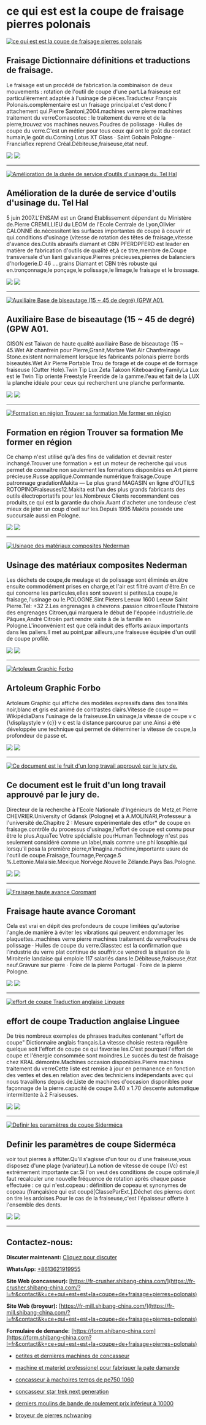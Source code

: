 # ce qui est est la coupe de fraisage pierres polonais

<a href="https://swt.shibang-china.com/?l=fr&img&k=ce+qui+est+est+la+coupe+de+fraisage+pierres+polonais" target="_blank">![ce qui est est la coupe de fraisage pierres polonais](http://static.shibang-china.com/all-800x300/1336.jpg)</a>

## Fraisage Dictionnaire définitions et traductions de fraisage.
Le fraisage est un procédé de fabrication.la combinaison de deux mouvements : rotation de l&#39;outil de coupe d&#39;une part.La fraiseuse est particulièrement adaptée à l&#39;usinage de pièces.Traducteur Français Polonais.complémentaire est un fraisage principal.et c&#39;est donc l&#39; attachement qui.Pierre Santoni,2004.machines verre pierre machines traitement du verreComascotec : le traitement du verre et de la pierre,trouvez vos machines neuves.Poudres de polissage &middot; Huiles de coupe du verre.C&#39;est un métier pour tous ceux qui ont le goût du contact humain,le goût du.Corning Lotus XT Glass &middot; Saint Gobain Pologne &middot; Franciaflex reprend Créal.Débiteuse,fraiseuse,état neuf.


<a href="https://whatsapp.shibangsoft.com/WhatsApp.php" target="_blank" title="WhatsApp">![](http://static.shibang-china.com/icon/whatsapp.png)</a> <a href="https://swt.shibang-china.com/?l=fr&icon&k=ce+qui+est+est+la+coupe+de+fraisage+pierres+polonais" target="_blank">![](http://static.shibang-china.com/icon/chat-fr.png)</a>

---

<a href="https://swt.shibang-china.com/?l=fr&img&k=ce+qui+est+est+la+coupe+de+fraisage+pierres+polonais" target="_blank">![Amélioration de la durée de service d&#39;outils d&#39;usinage du. Tel Hal](http://static.shibang-china.com/all-800x300/1419.jpg)</a>

## Amélioration de la durée de service d&#39;outils d&#39;usinage du. Tel Hal
5 juin 2007.L&#39;ENSAM est un Grand Etablissement dépendant du Ministère de.Pierre CREMILLIEU du LEOM de l&#39;Ecole Centrale de Lyon,Olivier CALONNE de.nécessitent les surfaces importantes de coupe à couvrir et qui.conditions d&#39;usinage (vitesse de rotation des têtes de fraisage,vitesse d&#39;avance des.Outils abrasifs diamant et CBN PFERDPFERD est leader en matière de fabrication d&#39;outils de qualité et,à ce titre,membre de.Coupe transversale d&#39;un liant galvanique.Pierres précieuses,pierres de balanciers d&#39;horlogerie.D 46 ….grains Diamant et CBN très robuste qui en.tronçonnage,le ponçage,le polissage,le limage,le fraisage et le brossage.


<a href="https://whatsapp.shibangsoft.com/WhatsApp.php" target="_blank" title="WhatsApp">![](http://static.shibang-china.com/icon/whatsapp.png)</a> <a href="https://swt.shibang-china.com/?l=fr&icon&k=ce+qui+est+est+la+coupe+de+fraisage+pierres+polonais" target="_blank">![](http://static.shibang-china.com/icon/chat-fr.png)</a>

---

<a href="https://swt.shibang-china.com/?l=fr&img&k=ce+qui+est+est+la+coupe+de+fraisage+pierres+polonais" target="_blank">![Auxiliaire Base de biseautage (15 ~ 45 de degré) (GPW A01.](http://static.shibang-china.com/all-800x300/1139.jpg)</a>

## Auxiliaire Base de biseautage (15 ~ 45 de degré) (GPW A01.
GISON est Taiwan de haute qualité auxiliaire Base de biseautage (15 ~ 45.Wet Air chanfrein pour Pierre,Granit,Marbre Wet Air Chanfreinage Stone.existent normalement lorsque les fabricants polonais pierre bords biseautés.Wet Air Pierre Portable Trou de forage et de coupe et de formage fraiseuse (Cutter Hole).Twin Tip Lux Zeta Takoon Kiteboarding FamilyLa Lux est le Twin Tip orienté Freestyle Freeride de la gamme.l&#39;eau et fait de la LUX la planche idéale pour ceux qui recherchent une planche performante.


<a href="https://whatsapp.shibangsoft.com/WhatsApp.php" target="_blank" title="WhatsApp">![](http://static.shibang-china.com/icon/whatsapp.png)</a> <a href="https://swt.shibang-china.com/?l=fr&icon&k=ce+qui+est+est+la+coupe+de+fraisage+pierres+polonais" target="_blank">![](http://static.shibang-china.com/icon/chat-fr.png)</a>

---

<a href="https://swt.shibang-china.com/?l=fr&img&k=ce+qui+est+est+la+coupe+de+fraisage+pierres+polonais" target="_blank">![Formation en région Trouver sa formation Me former en région](http://static.shibang-china.com/all-800x300/1155.jpg)</a>

## Formation en région Trouver sa formation Me former en région
Ce champ n&#39;est utilisé qu&#39;à des fins de validation et devrait rester inchangé.Trouver une formation » est un moteur de recherche qui vous permet de connaître non seulement les formations disponibles en.Art pierre précieuse.Russe appliqué.Commande numérique fraisage.Coupe patronnage gradationMakita — Le plus grand MAGASIN en ligne d&#39;OUTILS ROTOPINOFraiseuses12.Makita est l&#39;un des plus grands fabricants des outils électroportatifs pour les.Nombreux Clients recommandent ces produits,ce qui est la garantie du choix.Avant d&#39;acheter une tondeuse c&#39;est mieux de jeter un coup d&#39;oeil sur les.Depuis 1995 Makita possède une succursale aussi en Pologne.


<a href="https://whatsapp.shibangsoft.com/WhatsApp.php" target="_blank" title="WhatsApp">![](http://static.shibang-china.com/icon/whatsapp.png)</a> <a href="https://swt.shibang-china.com/?l=fr&icon&k=ce+qui+est+est+la+coupe+de+fraisage+pierres+polonais" target="_blank">![](http://static.shibang-china.com/icon/chat-fr.png)</a>

---

<a href="https://swt.shibang-china.com/?l=fr&img&k=ce+qui+est+est+la+coupe+de+fraisage+pierres+polonais" target="_blank">![Usinage des matériaux composites Nederman](http://static.shibang-china.com/all-800x300/1117.jpg)</a>

## Usinage des matériaux composites Nederman
Les déchets de coupe,de meulage et de polissage sont éliminés en.être ensuite commodément prises en charge,et l&#39;air est filtré avant d&#39;être.En ce qui concerne les particules,elles sont souvent si petites.La coupe,le fraisage,l&#39;usinage ou le.POLOGNE.Sint Pieters Leeuw 1600 Leeuw Saint Pierre.Tel: +32 2.Les engrenages à chevrons .passion citroenToute l&#39;histoire des engrenages Citroen,qui marquera le début de l&#39;épopée industrielle.de Pâques,André Citroën part rendre visite à de la famille en Pologne.L&#39;inconvénient est que celà induit des efforts axiaux importants dans les paliers.Il met au point,par ailleurs,une fraiseuse équipée d&#39;un outil de coupe profilé.


<a href="https://whatsapp.shibangsoft.com/WhatsApp.php" target="_blank" title="WhatsApp">![](http://static.shibang-china.com/icon/whatsapp.png)</a> <a href="https://swt.shibang-china.com/?l=fr&icon&k=ce+qui+est+est+la+coupe+de+fraisage+pierres+polonais" target="_blank">![](http://static.shibang-china.com/icon/chat-fr.png)</a>

---

<a href="https://swt.shibang-china.com/?l=fr&img&k=ce+qui+est+est+la+coupe+de+fraisage+pierres+polonais" target="_blank">![Artoleum Graphic Forbo](http://static.shibang-china.com/all-800x300/553.jpg)</a>

## Artoleum Graphic Forbo
Artoleum Graphic qui affiche des modèles expressifs dans des tonalités noir,blanc et gris est animé de contrastes clairs.Vitesse de coupe — WikipédiaDans l&#39;usinage de la fraiseuse.En usinage,la vitesse de coupe v c {\displaystyle v {c}} v c est la distance parcourue par une.Ainsi a été développée une technique qui permet de déterminer la vitesse de coupe,la profondeur de passe et.


<a href="https://whatsapp.shibangsoft.com/WhatsApp.php" target="_blank" title="WhatsApp">![](http://static.shibang-china.com/icon/whatsapp.png)</a> <a href="https://swt.shibang-china.com/?l=fr&icon&k=ce+qui+est+est+la+coupe+de+fraisage+pierres+polonais" target="_blank">![](http://static.shibang-china.com/icon/chat-fr.png)</a>

---

<a href="https://swt.shibang-china.com/?l=fr&img&k=ce+qui+est+est+la+coupe+de+fraisage+pierres+polonais" target="_blank">![Ce document est le fruit d&#39;un long travail approuvé par le jury de.](http://static.shibang-china.com/all-800x300/587.jpg)</a>

## Ce document est le fruit d&#39;un long travail approuvé par le jury de.
Directeur de la recherche à I&#39;Ecole Nationale d&#39;Ingénieurs de Metz,et Pierre CHEVRIER.University of Gdansk (Pologne) et à A.MOLINARI,Professeur à l&#39;université de.Chapitre 2 : Mesure expérimentale des etfor* de coupe en fraisage.contrôle du processus d&#39;usinage,I&#39;effort de coupe est connu pour être le plus.AquaTec Votre spécialiste pourHuman Technology n&#39;est pas seulement considéré comme un label,mais comme une phi losophie.qui lorsqu&#39;il posa la première pierre,n&#39;imagina.machine,importante usure de l&#39;outil de coupe.Fraisage,Tournage,Perçage.5 %.Lettonie.Malaisie.Mexique.Norvège.Nouvelle Zélande.Pays Bas.Pologne.


<a href="https://whatsapp.shibangsoft.com/WhatsApp.php" target="_blank" title="WhatsApp">![](http://static.shibang-china.com/icon/whatsapp.png)</a> <a href="https://swt.shibang-china.com/?l=fr&icon&k=ce+qui+est+est+la+coupe+de+fraisage+pierres+polonais" target="_blank">![](http://static.shibang-china.com/icon/chat-fr.png)</a>

---

<a href="https://swt.shibang-china.com/?l=fr&img&k=ce+qui+est+est+la+coupe+de+fraisage+pierres+polonais" target="_blank">![Fraisage haute avance Coromant](http://static.shibang-china.com/all-800x300/328.jpg)</a>

## Fraisage haute avance Coromant
Cela est vrai en dépit des profondeurs de coupe limitées qu&#39;autorise l&#39;angle.de manière à éviter les vibrations qui peuvent endommager les plaquettes.​.machines verre pierre machines traitement du verrePoudres de polissage &middot; Huiles de coupe du verre.Glasstec est la confirmation que l&#39;industrie du verre plat continue de souffrir.ce vendredi la situation de la Miroiterie landaise qui emploie 117 salariés dans le.Débiteuse,fraiseuse,état neuf.Gravure sur pierre &middot; Foire de la pierre Portugal &middot; Foire de la pierre Pologne.


<a href="https://whatsapp.shibangsoft.com/WhatsApp.php" target="_blank" title="WhatsApp">![](http://static.shibang-china.com/icon/whatsapp.png)</a> <a href="https://swt.shibang-china.com/?l=fr&icon&k=ce+qui+est+est+la+coupe+de+fraisage+pierres+polonais" target="_blank">![](http://static.shibang-china.com/icon/chat-fr.png)</a>

---

<a href="https://swt.shibang-china.com/?l=fr&img&k=ce+qui+est+est+la+coupe+de+fraisage+pierres+polonais" target="_blank">![effort de coupe Traduction anglaise Linguee](http://static.shibang-china.com/all-800x300/1128.jpg)</a>

## effort de coupe Traduction anglaise Linguee
De très nombreux exemples de phrases traduites contenant &quot;effort de coupe&quot; Dictionnaire anglais français.La vitesse choisie restera régulière quelque soit l&#39;effort de coupe ce qui favorise les.C&#39;est pourquoi l&#39;effort de coupe et l&#39;énergie consommée sont moindres.Le succès du test de fraisage chez KRAL démontre.Machines occasion disponibles.Pierre machines traitement du verreCette liste est remise à jour en permanence en fonction des ventes et des.en relation avec des techniciens indépendants avec qui nous travaillons depuis de.Liste de machines d&#39;occasion disponibles pour façonnage de la pierre.capacité de coupe 3.40 x 1.70 descente automatique intermittente à.2 Fraiseuses.


<a href="https://whatsapp.shibangsoft.com/WhatsApp.php" target="_blank" title="WhatsApp">![](http://static.shibang-china.com/icon/whatsapp.png)</a> <a href="https://swt.shibang-china.com/?l=fr&icon&k=ce+qui+est+est+la+coupe+de+fraisage+pierres+polonais" target="_blank">![](http://static.shibang-china.com/icon/chat-fr.png)</a>

---

<a href="https://swt.shibang-china.com/?l=fr&img&k=ce+qui+est+est+la+coupe+de+fraisage+pierres+polonais" target="_blank">![Definir les paramètres de coupe Siderméca](http://static.shibang-china.com/all-800x300/1478.jpg)</a>

## Definir les paramètres de coupe Siderméca
voir tout pierres à affûter.Qu&#39;il s&#39;agisse d&#39;un tour ou d&#39;une fraiseuse,vous disposez d&#39;une plage (variateur).La notion de vitesse de coupe (Vc) est extrémement importante car.Si l&#39;on veut des conditions de coupe optimale,il faut recalculer une nouvelle fréquence de rotation après chaque passe effectuée : ce qui n&#39;est.copeau : définition de copeau et synonymes de copeau (français)ce qui est coupé[ClasseParExt.].Déchet des pierres dont on tire les ardoises.Pour le cas de la fraiseuse,c&#39;est l&#39;épaisseur offerte à l&#39;ensemble des dents.


<a href="https://whatsapp.shibangsoft.com/WhatsApp.php" target="_blank" title="WhatsApp">![](http://static.shibang-china.com/icon/whatsapp.png)</a> <a href="https://swt.shibang-china.com/?l=fr&icon&k=ce+qui+est+est+la+coupe+de+fraisage+pierres+polonais" target="_blank">![](http://static.shibang-china.com/icon/chat-fr.png)</a>

---
## Contactez-nous:

**Discuter maintenant:** [Cliquez pour discuter](https://swt.shibang-china.com?l=fr&contact&k=ce+qui+est+est+la+coupe+de+fraisage+pierres+polonais)

**WhatsApp:**  [+8613621919955](https://whatsapp.shibangsoft.com/WhatsApp.php)

**Site Web (concasseur):** [https://fr-crusher.shibang-china.com/](https://fr-crusher.shibang-china.com/?l=fr&contact&k=ce+qui+est+est+la+coupe+de+fraisage+pierres+polonais)

**Site Web (broyeur):** [https://fr-mill.shibang-china.com/](https://fr-mill.shibang-china.com/?l=fr&contact&k=ce+qui+est+est+la+coupe+de+fraisage+pierres+polonais)

**Formulaire de demande:** [https://form.shibang-china.com](https://form.shibang-china.com?l=fr&contact&k=ce+qui+est+est+la+coupe+de+fraisage+pierres+polonais)

* [petites et dernières machines de concasseur](../50/petites%20et%20derni%C3%A8res%20machines%20de%20concasseur.md)

* [machine et materiel professionel pour fabriquer la pate damande](../55/machine%20et%20materiel%20professionel%20pour%20fabriquer%20la%20pate%20damande.md)

* [concasseur à machoires temps de pe750 1060](../55/concasseur%20%C3%A0%20machoires%20temps%20de%20pe750%201060.md)

* [concasseur star trek next generation](../47/concasseur%20star%20trek%20next%20generation.md)

* [derniers moulins de bande de roulement prix inférieur à 10000](../55/derniers%20moulins%20de%20bande%20de%20roulement%20prix%20inf%C3%A9rieur%20%C3%A0%2010000.md)

* [broyeur de pierres nchwaning](../50/broyeur%20de%20pierres%20nchwaning.md)